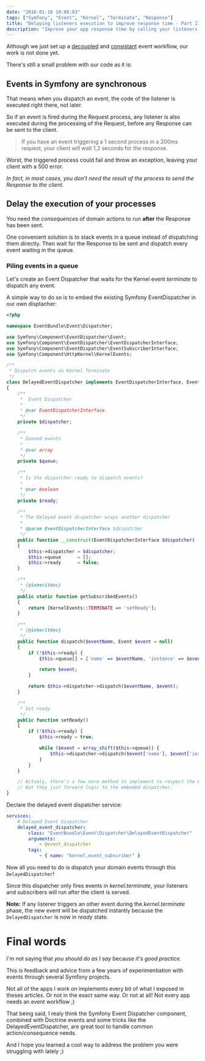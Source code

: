 ```yaml
---
date: "2016-01-16 10:00:03"
tags: ["Symfony", "Event", "Kernel", "Terminate", "Response"]
title: "Delaying listeners execution to improve response time - Part III"
description: "Improve your app response time by calling your listeners on kernel.terminate with the DelayedEventDispatcher."
---
```


Although we just set up a [decoupled](../events-part-1) and [consistant](../events-part-2) event workflow, our work is not done yet.

There's still a small problem with our code as it is:

## Events in Symfony are synchronous

That means when you dispatch an event, the code of the listener is executed right there, not later.

So if an event is fired during the Request process, any listener is also executed during the processing of the Request, before any Response can be sent to the client.

> If you have an event triggering a 1 second process in a 200ms request, your client will wait 1,2 seconds for the response.

Worst, the triggered process could fail and throw an exception, leaving your client with a 500 error.

_In fact, in most cases, you don't need the result of the process to send the Response to the client._

## Delay the execution of your processes

You need the _consequences_ of domain actions to run __after__ the Response has been sent.

One convenient solution is to stack events in a queue instead of dispatching them directly. Then wait for the Response to be sent and dispatch every event waiting in the queue.

### Piling events in a queue

Let's create an Event Dispatcher that waits for the Kernel event _terminate_ to dispatch any event.

A simple way to do so is to embed the existing Symfony EventDispatcher in our own disptacher:

```php
<?php

namespace EventBundle\Event\Dispatcher;

use Symfony\Component\EventDispatcher\Event;
use Symfony\Component\EventDispatcher\EventDispatcherInterface;
use Symfony\Component\EventDispatcher\EventSubscriberInterface;
use Symfony\Component\HttpKernel\KernelEvents;

/**
 * Dispatch events on Kernel Terminate
 */
class DelayedEventDispatcher implements EventDispatcherInterface, EventSubscriberInterface
{
    /**
     *  Event Dispatcher
     *
     * @var EventDispatcherInterface
     */
    private $dispatcher;

    /**
     * Queued events
     *
     * @var array
     */
    private $queue;

    /**
     * Is the dispatcher ready to dispatch events?
     *
     * @var boolean
     */
    private $ready;

    /**
     * The Deleyad event dispatcher wraps another dispatcher
     *
     * @param EventDispatcherInterface $dispatcher
     */
    public function __construct(EventDispatcherInterface $dispatcher)
    {
        $this->dispatcher = $dispatcher;
        $this->queue      = [];
        $this->ready      = false;
    }

    /**
     * {@inheritdoc}
     */
    public static function getSubscribedEvents()
    {
        return [KernelEvents::TERMINATE => 'setReady'];
    }

    /**
     * {@inheritdoc}
     */
    public function dispatch($eventName, Event $event = null)
    {
        if (!$this->ready) {
            $this->queue[] = ['name' => $eventName, 'instance' => $event];

            return $event;
        }

        return $this->dispatcher->dispatch($eventName, $event);
    }

    /**
     * Set ready
     */
    public function setReady()
    {
        if (!$this->ready) {
            $this->ready = true;

            while ($event = array_shift($this->queue)) {
                $this->dispatcher->dispatch($event['name'], $event['instance']);
            }
        }
    }

    // Actualy, there's a few more method to implement to respect the EventDispatcherInterface.
    // But they just forward logic to the embeded dispatcher.
}
```

Declare the delayed event dispatcher service:

```yaml
services:
    # Delayed Event Dispatcher
    delayed_event_dispatcher:
        class: "EventBundle\Event\Dispatcher\DelayedEventDispatcher"
        arguments:
            - @event_dispatcher
        tags:
            - { name: "kernel.event_subscriber" }

```

Now all you need to do is dispatch your domain events through this `DelayedDispatcher`!

Since this dispatcher only fires events in _kernel.terminate_, your listeners and subscribers will run after the client is served.

__Note:__ If any listener triggers an other event during the _kernel.terminate_ phase, the new event will be dispatched instantly because the `DelayedDispatcher` is now in _ready_ state.

# Final words

I'm not saying that _you should do as I say_ because _it's good practice_.

This is feedback and advice from a few years of experimentiation with events through several Symfony projects.

Not all of the apps I work on implements every bit of what I exposed in theses articles. Or not in the exact same way. Or not at all! Not every app needs an event workflow ;)

That being said, I realy think the Symfony Event Dispatcher component, combined with Doctrine events and some tricks like the DelayedEventDispatcher, are great tool to handle common action/consequence needs.

And I hope you learned a cool way to address the problem you were struggling with lately ;)
